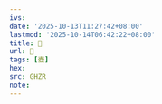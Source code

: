 ```yaml
---
ivs:
date: '2025-10-13T11:27:42+08:00'
lastmod: '2025-10-14T06:42:22+08:00'
title: 󰙕
url: 󰙕
tags: [壺]
hex: 
src: GHZR
note:
---
```


